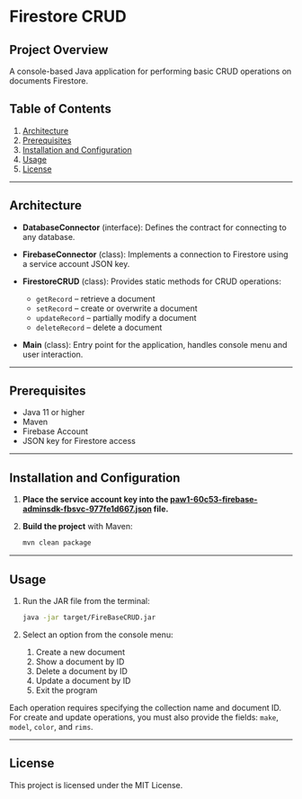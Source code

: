 # Firestore CRUD

## Project Overview

A console-based Java application for performing basic CRUD operations on documents Firestore. 

## Table of Contents

1. [Architecture](#architecture)
2. [Prerequisites](#prerequisites)
3. [Installation and Configuration](#installation-and-configuration)
4. [Usage](#usage)
5. [License](#license)

---

## Architecture

* **DatabaseConnector** (interface): Defines the contract for connecting to any database.
* **FirebaseConnector** (class): Implements a connection to Firestore using a service account JSON key.
* **FirestoreCRUD** (class): Provides static methods for CRUD operations:

    * `getRecord` – retrieve a document
    * `setRecord` – create or overwrite a document
    * `updateRecord` – partially modify a document
    * `deleteRecord` – delete a document
* **Main** (class): Entry point for the application, handles console menu and user interaction.

---

## Prerequisites

* Java 11 or higher
* Maven
* Firebase Account
* JSON key for Firestore access

---

## Installation and Configuration

1. **Place the service account key into the [paw1-60c53-firebase-adminsdk-fbsvc-977fe1d667.json](database_key.json) file.**

2. **Build the project** with Maven:

   ```bash
   mvn clean package
   ```

---

## Usage

1. Run the JAR file from the terminal:

   ```bash
   java -jar target/FireBaseCRUD.jar
   ```
2. Select an option from the console menu:

    1. Create a new document
    2. Show a document by ID
    3. Delete a document by ID
    4. Update a document by ID
    5. Exit the program

Each operation requires specifying the collection name and document ID. For create and update operations, you must also provide the fields: `make`, `model`, `color`, and `rims`.

---


## License

This project is licensed under the MIT License. 
